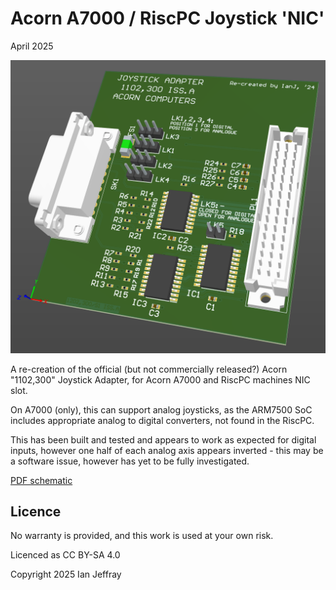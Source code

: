 # Acorn A7000 / RiscPC Joystick 'NIC'

April 2025

![3D View](Generated/A7000RiscPC_Joystick_3D_View.png)

A re-creation of the official (but not commercially released?) Acorn "1102,300" Joystick Adapter, for Acorn A7000 and RiscPC machines NIC slot.

On A7000 (only), this can support analog joysticks, as the ARM7500 SoC includes appropriate analog to digital converters, not found in the RiscPC.

This has been built and tested and appears to work as expected for digital inputs, however one half of each analog axis appears inverted - this may be a software issue, however has yet to be fully investigated.

[PDF schematic](Generated/A7000RiscPC_Joystick.pdf)

## Licence

No warranty is provided, and this work is used at your own risk.  

Licenced as CC BY-SA 4.0

Copyright 2025 Ian Jeffray


